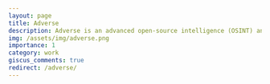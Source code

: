 ```yaml
---
layout: page
title: Adverse
description: Adverse is an advanced open-source intelligence (OSINT) and facial recognition system designed to aggregate, analyze, and verify publicly available digital information
img: /assets/img/adverse.png
importance: 1
category: work
giscus_comments: true
redirect: /adverse/
---
```

